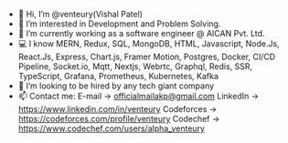 - 👋 Hi, I’m @venteury(Vishal Patel)
- 👀 I’m interested in Development and Problem Solving.
- 🌱 I’m currently working as a software engineer @ AICAN Pvt. Ltd.
- 💻 I know MERN, Redux, SQL, MongoDB, HTML, Javascript, Node.Js, React.Js, Express, Chart.js, Framer Motion, Postgres, Docker, CI/CD 
     Pipeline, Socket.io, Mqtt, Nextjs, Webrtc, Graphql, Redis, SSR, TypeScript, Grafana, Prometheus, Kubernetes, Kafka
- 💞️ I’m looking to be hired by any tech giant company 
- 📫 Contact me:   E-mail     ->  officialmailakp@gmail.com
                   LinkedIn    ->  https://www.linkedin.com/in/venteury 
                   Codeforces  ->  https://codeforces.com/profile/venteury
                   Codechef    ->  https://www.codechef.com/users/alpha_venteury
<!---
venteury/venteury is a ✨ special ✨ repository because its `README.md` (this file) appears on your GitHub profile.
You can click the Preview link to take a look at your changes.
--->
